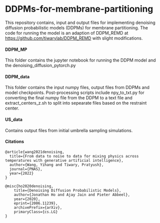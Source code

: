 # DDPMs-for-membrane-partitioning
This repository contains, input and output files for implementing denoising diffusion probabilistic models (DDPMs) for membrane partitioning. The code for running the model is an adaption of DDPM_REMD at https://github.com/tiwarylab/DDPM_REMD with slight modifications.

#### DDPM_MP 

This folder contains the jupyter notebook for running the DDPM model and the denoising_diffusion_pytorch.py

#### DDPM_data

This folder contains the input numpy files, output files from DDPMs and model checkpoints. Post-processing scripts include npy_to_txt.py for converting the final numpy file from the DDPM to a text file and extract_centers_z.sh to split into sepearate files based on the restraint center.

#### US_data

Contains output files from initial umbrella sampling simulations.

#### Citations
```
@article{wang2021denoising,
  title={From data to noise to data for mixing physics across temperatures with generative artificial intelligence},
  author={Wang, Yihang and Tiwary, Pratyush},
  journal={PNAS},
  year={2022}
} 
```
```
@misc{ho2020denoising,
    title={Denoising Diffusion Probabilistic Models},
    author={Jonathan Ho and Ajay Jain and Pieter Abbeel},
    year={2020},
    eprint={2006.11239},
    archivePrefix={arXiv},
    primaryClass={cs.LG}
}
```
